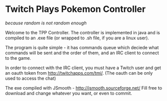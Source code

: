 Twitch Plays Pokemon Controller
===============================

*because random is not random enough*

Welcome to the TPP Controller. The controller is implemented in java and
is compiled to an .exe file (or wrapped to .sh file, if you are a linux user).

The program is quite simple - it has commands queue which deciede what commands
will be sent and the order of them, and an IRC client to connect to the game.

In order to connect with the IRC client, you must have a Twitch user and
get an oauth token from http://twitchapps.com/tmi/. (The oauth can be only used
to access the chat)

The exe compiled with JSmooth - http://jsmooth.sourceforge.net/
Fill free to download and change whatever you want, or even to commit.